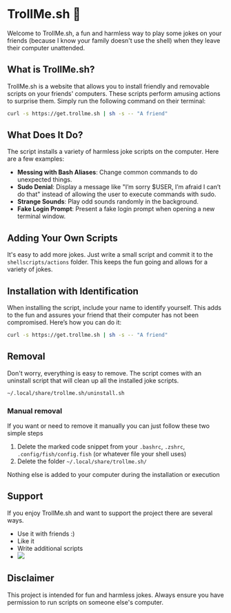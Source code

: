 # TrollMe.sh 🧌

Welcome to TrollMe.sh, a fun and harmless way to play some jokes on your friends (because I know your family doesn't use the shell) when they leave their computer unattended. 

## What is TrollMe.sh?

TrollMe.sh is a website that allows you to install friendly and removable scripts on your friends' computers. These scripts perform amusing actions to surprise them. Simply run the following command on their terminal:

```sh
curl -s https://get.trollme.sh | sh -s -- "A friend"
```

## What Does It Do?

The script installs a variety of harmless joke scripts on the computer. Here are a few examples:

- **Messing with Bash Aliases**: Change common commands to do unexpected things.
- **Sudo Denial**: Display a message like "I’m sorry $USER, I’m afraid I can’t do that" instead of allowing the user to execute commands with sudo.
- **Strange Sounds**: Play odd sounds randomly in the background.
- **Fake Login Prompt**: Present a fake login prompt when opening a new terminal window.

## Adding Your Own Scripts

It's easy to add more jokes. Just write a small script and commit it to the `shellscripts/actions` folder. This keeps the fun going and allows for a variety of jokes.

## Installation with Identification

When installing the script, include your name to identify yourself. This adds to the fun and assures your friend that their computer has not been compromised. Here’s how you can do it:

```sh
curl -s https://get.trollme.sh | sh -s -- "A friend"
```

## Removal

Don't worry, everything is easy to remove. The script comes with an uninstall script that will clean up all the installed joke scripts.

```sh
~/.local/share/trollme.sh/uninstall.sh
```

### Manual removal

If you want or need to remove it manually you can just follow these two simple steps

1. Delete the marked code snippet from your `.bashrc`, `.zshrc`, `.config/fish/config.fish` (or whatever file your shell uses)
2. Delete the folder `~/.local/share/trollme.sh/`

Nothing else is added to your computer during the installation or execution

## Support

If you enjoy TrollMe.sh and want to support the project there are several ways.

* Use it with friends :)
* Like it
* Write additional scripts
* <a href="https://www.buymeacoffee.com/bottiger"><img src="https://img.buymeacoffee.com/button-api/?text=Buy me a coffee&emoji=&slug=bottiger&button_colour=FFDD00&font_colour=000000&font_family=Cookie&outline_colour=000000&coffee_colour=ffffff"></a>

## Disclaimer

This project is intended for fun and harmless jokes. Always ensure you have permission to run scripts on someone else's computer.